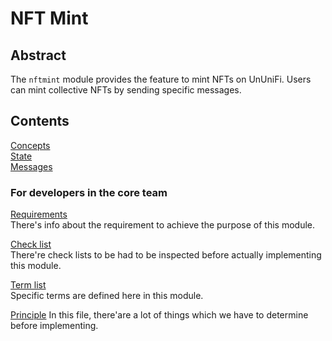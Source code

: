 # NFT Mint

## Abstract

The `nftmint` module provides the feature to mint NFTs on UnUniFi.
Users can mint collective NFTs by sending specific messages.

## Contents

[Concepts](https://github.com/UnUniFi/chain/blob/design/spec/x/nftmint/spec/01_concepts.md)   
[State](https://github.com/UnUniFi/chain/blob/design/spec/x/nftmint/spec/02_state.md)   
[Messages](https://github.com/UnUniFi/chain/blob/design/spec/x/nftmint/spec/03_messages.md)   

### For developers in the core team

[Requirements](https://github.com/UnUniFi/chain/blob/design/spec/x/nftmint/spec/requirements.md)    
There's info about the requirement to achieve the purpose of this module.

[Check list](https://github.com/UnUniFi/chain/blob/design/spec/x/nftmint/spec/check_list.md)   
There're check lists to be had to be inspected before actually implementing this module.

[Term list](https://github.com/UnUniFi/chain/blob/design/spec/x/nftmint/spec/term_list.md)    
Specific terms are defined here in this module.

[Principle](https://github.com/UnUniFi/chain/blob/design/spec/x/nftmint/spec/principle.md)
In this file, there'are a lot of things which we have to determine before implementing.
